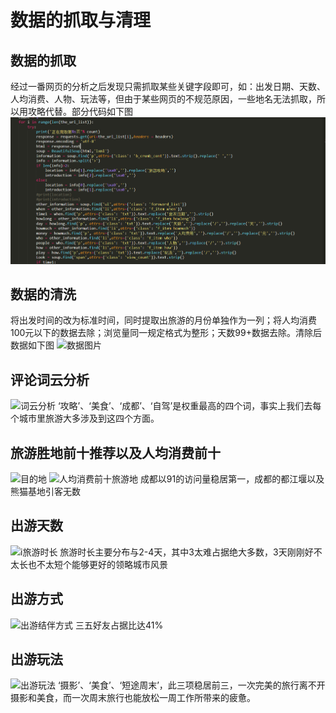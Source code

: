 数据的抓取与清理
=
 数据的抓取
-

经过一番网页的分析之后发现只需抓取某些关键字段即可，如：出发日期、天数、人均消费、人物、玩法等，但由于某些网页的不规范原因，一些地名无法抓取，所以用攻略代替。部分代码如下图
![部分代码](/图片/部分代码.png)

数据的清洗
-

将出发时间的改为标准时间，同时提取出旅游的月份单独作为一列；将人均消费100元以下的数据去除；浏览量同一规定格式为整形；天数99+数据去除。清除后数据如下图
![数据图片](https://github.com/fzh9445/-/blob/master/%E5%9B%BE%E7%89%87/%E6%95%B0%E6%8D%AE%E5%9B%BE%E7%89%87.png)

评论词云分析
-
![词云分析](https://github.com/fzh9445/-/blob/master/%E5%9B%BE%E7%89%87/%E8%AF%8D%E4%BA%91%E5%88%86%E6%9E%90.png)
‘攻略’、‘美食’、‘成都’、‘自驾’是权重最高的四个词，事实上我们去每个城市里旅游大多涉及到这四个方面。

旅游胜地前十推荐以及人均消费前十
-

![目的地](https://github.com/fzh9445/-/blob/master/%E5%9B%BE%E7%89%87/%E7%9B%AE%E7%9A%84%E5%9C%B0Top10.png)
![人均消费前十旅游地](https://github.com/fzh9445/-/blob/master/%E5%9B%BE%E7%89%87/%E4%BA%BA%E5%9D%87%E6%B6%88%E8%B4%B9%E5%89%8D%E5%8D%81%E6%97%85%E6%B8%B8%E5%9C%B0.png)
成都以91的访问量稳居第一，成都的都江堰以及熊猫基地引客无数

出游天数
-

![i旅游时长](https://github.com/fzh9445/-/blob/master/%E5%9B%BE%E7%89%87/%E6%97%85%E8%A1%8C%E6%97%B6%E9%95%BF.png)
旅游时长主要分布与2-4天，其中3太难占据绝大多数，3天刚刚好不太长也不太短个能够更好的领略城市风景

出游方式
-

![出游结伴方式](https://github.com/fzh9445/-/blob/master/%E5%9B%BE%E7%89%87/%E5%87%BA%E6%B8%B8%E7%BB%93%E4%BC%B4%E6%96%B9%E5%BC%8F.png)
三五好友占据比达41%

出游玩法
-

![出游玩法](https://github.com/fzh9445/-/blob/master/%E5%9B%BE%E7%89%87/%E5%87%BA%E6%B8%B8%E7%8E%A9%E6%B3%95.png)
‘摄影’、‘美食’、‘短途周末’，此三项稳居前三，一次完美的旅行离不开摄影和美食，而一次周末旅行也能放松一周工作所带来的疲惫。

